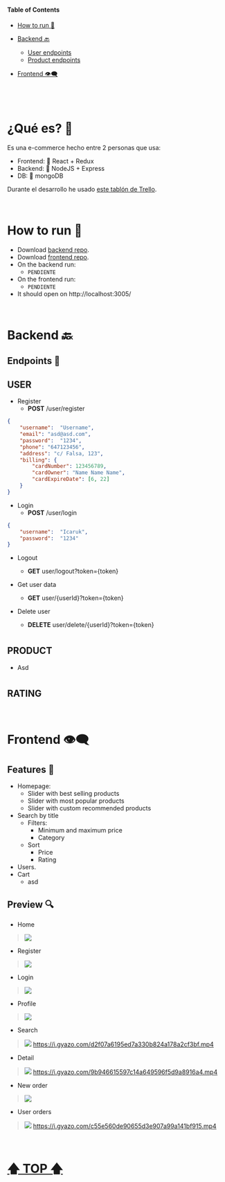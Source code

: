 
#

#### Table of Contents  

- [How to run 🚀](#How-to-run-)  
- [Backend 🔙](#Backend-) 
	- [User endpoints](#USER)
	- [Product endpoints](#MOVIE)

- [Frontend 👁‍🗨](#Frontend-)  

#



<br>

# ¿Qué es? 👀

Es una e-commerce hecho entre 2 personas que usa:

- Frontend: 🌌 React + Redux
- Backend: 🔸 NodeJS + Express
- DB: 🍃 mongoDB 

Durante el desarrollo he usado [este tablón de Trello](https://trello.com/b/mjg0ka7B/monetae).


<br>

# How to run 🚀

- Download [backend repo](https://github.com/Icaruk/monetae-b).
- Download [frontend repo](https://github.com/Dave86dev/monetae-f).
- On the backend run:
	- `PENDIENTE`
- On the frontend run:
	- `PENDIENTE`
- It should open on http://localhost:3005/


<br>

# Backend 🔙

## **Endpoints** 📃

## USER

- Register
	- **POST** /user/register
```json
{
	"username":  "Username",
	"email": "asd@asd.com",
	"password":  "1234",
	"phone": "647123456",
	"address": "c/ Falsa, 123",
	"billing": {
		"cardNumber": 123456789,
		"cardOwner": "Name Name Name",
		"cardExpireDate": [6, 22]
	}
}
```

- Login
	- **POST** /user/login
```json
{
	"username":  "Icaruk",
	"password":  "1234"
}
```

- Logout
	- **GET** user/logout?token={token}
	
- Get user data
	- **GET** user/{userId}?token={token}

- Delete user
	- **DELETE** user/delete/{userId}?token={token}

#
## PRODUCT

- Asd

#
## RATING



<br>

# Frontend 👁‍🗨

## Features 📃

- Homepage:
	- Slider with best selling products
	- Slider with most popular products
	- Slider with custom recommended products
- Search by title
	- Filters:
		- Minimum and maximum price
		- Category
	- Sort
		- Price
		- Rating
- Users.
- Cart
	- asd


## Preview 🔍

- Home
> ![](https://i.gyazo.com/519f71b33bde9428c3fabd660d43aa1c.jpg)


- Register
> ![](https://i.gyazo.com/86c7b8519bd18b50c92f71d1f41cef5b.png)

- Login
> ![](https://i.gyazo.com/d3ee62fe15b5bdee3a459cf675309432.png)

- Profile
> ![](https://i.gyazo.com/e8a56ea1f3ba321440d664e06ed93b7f.png)

- Search
> ![](https://i.gyazo.com/db65979413b9a0837926c0dde9fbde75.jpg)
> https://i.gyazo.com/d2f07a6195ed7a330b824a178a2cf3bf.mp4

- Detail
> ![](https://i.gyazo.com/184c987c56213ccde2be076c4dfe8fbd.jpg)
> https://i.gyazo.com/9b946615597c14a649596f5d9a8916a4.mp4

- New order
> ![](https://i.gyazo.com/62ccc27171926e9c00e34c8be21ea3d4.png)

- User orders
> ![](https://i.gyazo.com/82ed673e41059de6358875b8be871d43.png)
> https://i.gyazo.com/c55e560de90655d3e907a99a141bf915.mp4



<br>

# [🡅 TOP 🡅](#Table-of-Contents)  
